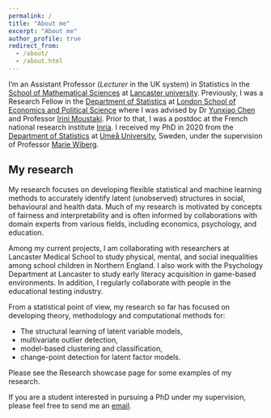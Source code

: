 ```yaml
---
permalink: /
title: "About me"
excerpt: "About me"
author_profile: true
redirect_from: 
  - /about/
  - /about.html
---
```


I’m an Assistant Professor (*Lecturer* in the UK system) in Statistics in the [School of Mathematical Sciences](https://www.lancaster.ac.uk/maths/) at [Lancaster university](https://www.lancaster.ac.uk/). Previously, I was a Research Fellow in the [Department of Statistics](https://www.lse.ac.uk/statistics) at [London School of Economics and Political Science](https://www.lse.ac.uk/) where I was advised by Dr [Yunxiao Chen](https://www.lse.ac.uk/statistics/people/yunxiao-chen) and Professor [Irini Moustaki](https://www.lse.ac.uk/statistics/people/irini-moustaki). Prior to that, I was a postdoc at the French national research institute [Inria](https://inria.fr/en). I received my PhD in 2020 from the [Department of Statistics](https://www.umu.se/en/usbe/about-us/statistics/) at [Umeå University](https://www.umu.se/en/), Sweden, under the supervision of Professor [Marie Wiberg](https://www.umu.se/en/staff/marie-wiberg/).

<div style="margin-top: 10px;"></div>

## My research

My research focuses on developing flexible statistical and machine learning methods to accurately identify latent (unobserved) structures in social, behavioural and health data. Much of my research is motivated by concepts of fairness and interpretability and is often informed by collaborations with domain experts from various fields, including economics, psychology, and education. 

Among my current projects, I am collaborating with researchers at Lancaster Medical School to study physical, mental, and social inequalities among school children in Northern England. I also work with the Psychology Department at Lancaster to study early literacy acquisition in game-based environments. In addition, I regularly collaborate with people in the educational testing industry.

From a statistical point of view, my research so far has focused on developing theory, methodology and computational methods for:   
* The structural learning of latent variable models,
* multivariate outlier detection,
* model-based clustering and classification,
* change-point detection for latent factor models.

Please see the Research showcase page for some examples of my research.

If you are a student interested in pursuing a PhD under my supervision, please feel free to send me an [email](mailto:g.wallin@lancaster.ac.uk). 








